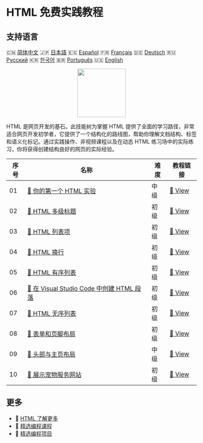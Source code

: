 # HTML 免费实践教程

## 支持语言

🇨🇳 [简体中文](README_zh.md) 🇯🇵 [日本語](README_ja.md) 🇪🇸 [Español](README_es.md) 🇫🇷 [Français](README_fr.md) 🇩🇪 [Deutsch](README_de.md) 🇷🇺 [Русский](README_ru.md) 🇰🇷 [한국어](README_ko.md) 🇧🇷 [Português](README_pt.md) 🇺🇸 [English](README.md) 

<div align="center">
<img width="128px" src="https://file.labex.io/path/NrasuEoAvSam.png">
</div>

HTML 是网页开发的基石。此技能树为掌握 HTML 提供了全面的学习路径，非常适合网页开发初学者，它提供了一个结构化的路线图，帮助你理解文档结构、标签和语义化标记。通过实践操作、非视频课程以及在动态 HTML 练习场中的实际练习，你将获得创建结构良好的网页的实际经验。

|   序号 | 名称                                                                                                                               | 难度   | 教程链接                                                                                         |
|--------|------------------------------------------------------------------------------------------------------------------------------------|--------|--------------------------------------------------------------------------------------------------|
|     01 | [📖 你的第一个 HTML 实验](https://labex.io/zh/tutorials/html-your-first-html-lab-92740)                                            | 中级   | [🔗 View](https://labex.io/zh/tutorials/html-your-first-html-lab-92740)                          |
|     02 | [📖 HTML 多级标题](https://labex.io/zh/tutorials/html-html-headings-of-various-levels-70769)                                       | 初级   | [🔗 View](https://labex.io/zh/tutorials/html-html-headings-of-various-levels-70769)              |
|     03 | [📖 HTML 列表项](https://labex.io/zh/tutorials/html-html-list-item-70788)                                                          | 初级   | [🔗 View](https://labex.io/zh/tutorials/html-html-list-item-70788)                               |
|     04 | [📖 HTML 换行](https://labex.io/zh/tutorials/html-html-line-break-70715)                                                           | 初级   | [🔗 View](https://labex.io/zh/tutorials/html-html-line-break-70715)                              |
|     05 | [📖 HTML 有序列表](https://labex.io/zh/tutorials/html-html-ordered-list-70806)                                                     | 初级   | [🔗 View](https://labex.io/zh/tutorials/html-html-ordered-list-70806)                            |
|     06 | [📖 在 Visual Studio Code 中创建 HTML 段落](https://labex.io/zh/tutorials/html-create-html-paragraphs-in-visual-studio-code-70813) | 初级   | [🔗 View](https://labex.io/zh/tutorials/html-create-html-paragraphs-in-visual-studio-code-70813) |
|     07 | [📖 HTML 无序列表](https://labex.io/zh/tutorials/html-html-unordered-list-70875)                                                   | 初级   | [🔗 View](https://labex.io/zh/tutorials/html-html-unordered-list-70875)                          |
|     08 | [📖 表单和页脚布局](https://labex.io/zh/tutorials/html-form-and-footer-layout-271711)                                              | 初级   | [🔗 View](https://labex.io/zh/tutorials/html-form-and-footer-layout-271711)                      |
|     09 | [📖 头部与主页布局](https://labex.io/zh/tutorials/html-header-and-home-layout-271712)                                              | 中级   | [🔗 View](https://labex.io/zh/tutorials/html-header-and-home-layout-271712)                      |
|     10 | [📖 展示宠物服务网站](https://labex.io/zh/tutorials/html-showcase-pet-services-website-271713)                                     | 初级   | [🔗 View](https://labex.io/zh/tutorials/html-showcase-pet-services-website-271713)               |

## 更多

- 🔗 [HTML 了解更多](https://labex.io/zh/skilltrees/html)
- 🔗 [精选编程课程](https://github.com/labex-labs/awesome-programming-courses)
- 🔗 [精选编程项目](https://github.com/labex-labs/awesome-programming-projects)

